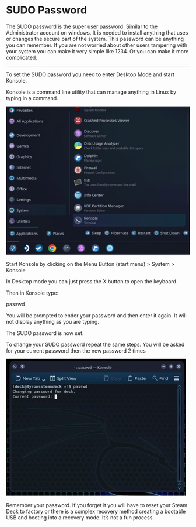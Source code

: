 # SUDO Password


The SUDO password is the super user password. Similar to the Administrator account on windows. It is needed to install anything that uses or changes the secure part of the system.
This password can be anything you can remember. If you are not worried about other users tampering with your system you can make it very simple like 1234. Or you can make it more complicated.
<HR>
To set the SUDO password you need to enter Desktop Mode and start Konsole.
<P>
Konsole is a command line utility that can manage anything in Linux by typing in a command.
<P>
<IMG SRC="images/IMG_1289.png">
<P>
Start Konsole by clicking on the Menu Button (start menu) > System > Konsole
<P>
In Desktop mode you can just press the X button to open the keyboard.
<P>
Then in Konsole type:
<P>
passwd
<P>
You will be prompted to ender your password and then enter it again. It will not display anything as you are typing.
<P>
The SUDO password is now set.
<P>
To change your SUDO password repeat the same steps. You will be asked for your current password then the new password 2 times
<P>
<IMG SRC="images/IMG_1290.png">
<P>
Remember your password. If you forget it you will have to reset your Steam Deck to factory or there is a complex recovery method creating a bootable USB and booting into a recovery mode. It’s not a fun process.